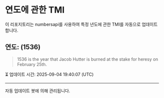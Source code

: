 
# 연도에 관한 TMI

이 리포지토리는 numbersapi를 사용하여 특정 년도에 관한 TMI를 자동으로 업데이트합니다.

## 연도: (1536)
> 1536 is the year that Jacob Hutter is burned at the stake for heresy on February 25th.

⏳ 업데이트 시간: 2025-09-04 19:40:07 (UTC)

---
자동 업데이트 봇에 의해 관리됩니다.
